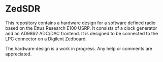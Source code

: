 ZedSDR
======

This repository contains a hardware design for a software defined radio based
on the Ettus Research E100 USRP. It consists of a clock generator and an AD9862
ADC/DAC frontend. It is designed to be connected to the LPC connector on a
Digilent Zedboard.

The hardware design is a work in progress. Any help or comments are appreciated.

